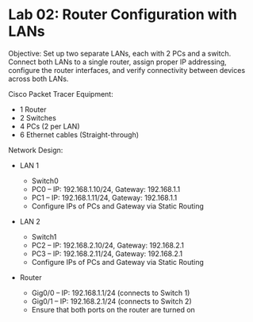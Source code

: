 # Lab 02: Router Configuration with LANs

Objective:
Set up two separate LANs, each with 2 PCs and a switch. Connect both LANs to a single router, assign proper IP addressing, configure the router interfaces, and verify connectivity between devices across both LANs.

Cisco Packet Tracer Equipment:
- 1 Router
- 2 Switches
- 4 PCs (2 per LAN)
- 6 Ethernet cables (Straight-through)

Network Design:
- LAN 1
  - Switch0
   - PC0 – IP: 192.168.1.10/24, Gateway: 192.168.1.1
   - PC1 – IP: 192.168.1.11/24, Gateway: 192.168.1.1
   - Configure IPs of PCs and Gateway via Static Routing

- LAN 2
  - Switch1
   - PC2 – IP: 192.168.2.10/24, Gateway: 192.168.2.1
   - PC3 – IP: 192.168.2.11/24, Gateway: 192.168.2.1
   - Configure IPs of PCs and Gateway via Static Routing

 - Router
   - Gig0/0 – IP: 192.168.1.1/24 (connects to Switch 1)
   - Gig0/1 – IP: 192.168.2.1/24 (connects to Switch 2)
   - Ensure that both ports on the router are turned on



